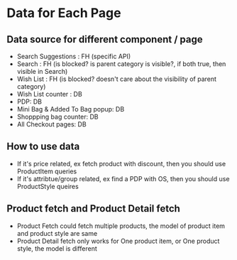 # Data for Each Page

## Data source for different component / page
* Search Suggestions : FH (specific API)
* Search : FH (is blocked? is parent category is visible?, if both true, then visible in Search)
* Wish List : FH (is blocked? doesn't care about the visibility of parent category)
* Wish List counter : DB
* PDP: DB
* Mini Bag & Added To Bag popup: DB
* Shoppping bag counter: DB
* All Checkout pages: DB

## How to use data
* If it's price related, ex fetch product with discount,  then you should use ProductItem queries
* If it's attribtue/group related, ex find a PDP with OS,  then you should use ProductStyle queires

## Product fetch and Product Detail fetch
* Product Fetch could fetch multiple products, the model of product item and product style are same
* Product Detail fetch only works for One product item, or One product style,  the model is different

